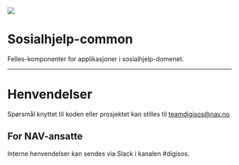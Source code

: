 ![](https://github.com/navikt/sosialhjelp-common/workflows/Publish%20artifacts/badge.svg?branch=master)

Sosialhjelp-common
================

Felles-komponenter for applikasjoner i sosialhjelp-domenet.

---

# Henvendelser
Spørsmål knyttet til koden eller prosjektet kan stilles til teamdigisos@nav.no

## For NAV-ansatte

Interne henvendelser kan sendes via Slack i kanalen #digisos.